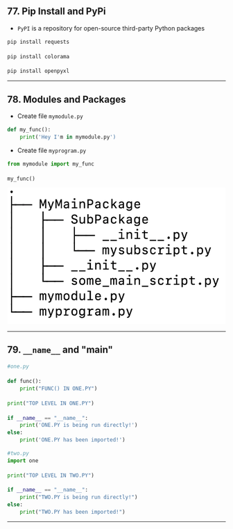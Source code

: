 ## 77. Pip Install and PyPi

* `PyPI` is a repository for open-source third-party Python packages

```python
pip install requests

pip install colorama

pip install openpyxl
```

***

## 78. Modules and Packages

* Create file `mymodule.py`
```python
def my_func():
    print('Hey I'm in mymodule.py')
```

* Create file `myprogram.py`
```python
from mymodule import my_func

my_func()
```

![Code Diagram for Packages](https://github.com/muarshad01/Python_Bootcamp/blob/main/images/78_modules_and_packages.png)

***

## 79. `__name__` and "__main__"

```python
#one.py

def func():
    print("FUNC() IN ONE.PY")

print("TOP LEVEL IN ONE.PY")

if __name__ == "__name__":
    print('ONE.PY is being run directly!')
else:
    print('ONE.PY has been imported!')
```

```python
#two.py
import one

print("TOP LEVEL IN TWO.PY")

if __name__ == "__name__":
    print("TWO.PY is being run directly!")
else:
    print("TWO.PY has been imported!")
```
***
